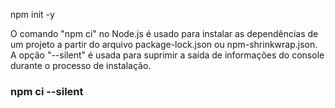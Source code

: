 npm init -y


O comando "npm ci" no Node.js é usado para instalar as dependências de um projeto a partir do arquivo package-lock.json ou npm-shrinkwrap.json. A opção "--silent" é usada para suprimir a saída de informações do console durante o processo de instalação. 

### npm ci --silent 